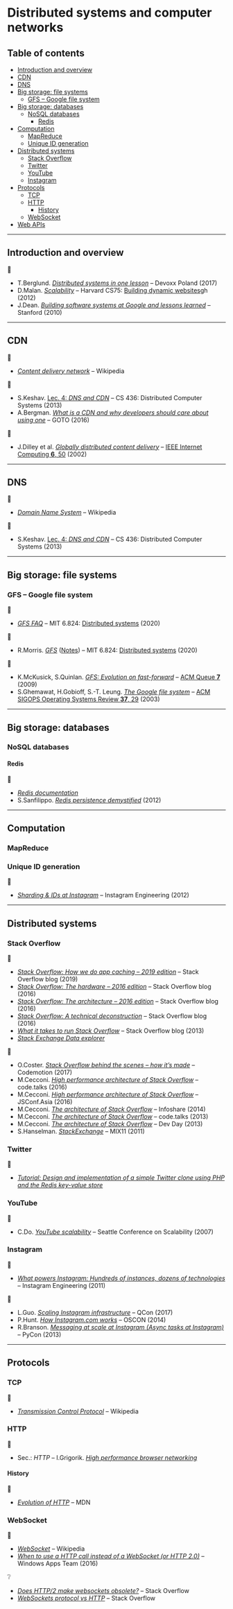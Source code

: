 # Distributed systems and computer networks <!-- omit in toc -->

## Table of contents <!-- omit in toc -->

- [Introduction and overview](#introduction-and-overview)
- [CDN](#cdn)
- [DNS](#dns)
- [Big storage: file systems](#big-storage-file-systems)
	- [GFS – Google file system](#gfs--google-file-system)
- [Big storage: databases](#big-storage-databases)
	- [NoSQL databases](#nosql-databases)
		- [Redis](#redis)
- [Computation](#computation)
	- [MapReduce](#mapreduce)
	- [Unique ID generation](#unique-id-generation)
- [Distributed systems](#distributed-systems)
	- [Stack Overflow](#stack-overflow)
	- [Twitter](#twitter)
	- [YouTube](#youtube)
	- [Instagram](#instagram)
- [Protocols](#protocols)
	- [TCP](#tcp)
	- [HTTP](#http)
		- [History](#history)
	- [WebSocket](#websocket)
- [Web APIs](#web-apis)

---

## Introduction and overview

:movie_camera:

- T.Berglund. [*Distributed systems in one lesson*](https://www.youtube.com/watch?v=Y6Ev8GIlbxc) – Devoxx Poland (2017)
- D.Malan. [*Scalability*](https://www.youtube.com/watch?v=-W9F__D3oY4) – Harvard CS75: [Building dynamic websites](http://cs75.tv/2012/summer/)gh (2012)
- J.Dean. [*Building software systems at Google and lessons learned*](https://www.youtube.com/watch?v=modXC5IWTJI) –  Stanford (2010)

---

## CDN

:link:

- [*Content delivery network*](https://en.wikipedia.org/wiki/Content_delivery_network) – Wikipedia

:movie_camera:

- S.Keshav. [Lec. 4: *DNS and CDN*](https://www.youtube.com/watch?v=7-rxE636opw&t=2172) – CS 436: Distributed Computer Systems (2013)
- A.Bergman. [*What is a CDN and why developers should care about using one*](https://www.youtube.com/watch?v=farO15_0NUQ) – GOTO (2016)

:page_facing_up:

- J.Dilley et al. [*Globally distributed content delivery*](https://kilthub.cmu.edu/articles/Globally_distributed_content_delivery/6605972) – [IEEE Internet Computing **6**, 50](https://doi.org/10.1109/MIC.2002.1036038) (2002)

---

## DNS

:link:

- [*Domain Name System*](https://en.wikipedia.org/wiki/Domain_Name_System) – Wikipedia

:movie_camera:

- S.Keshav. [Lec. 4: *DNS and CDN*](https://www.youtube.com/watch?v=7-rxE636opw) – CS 436: Distributed Computer Systems (2013)

---

## Big storage: file systems

### GFS – Google file system

:link:

- [*GFS FAQ*](https://pdos.csail.mit.edu/6.824/papers/gfs-faq.txt) – MIT 6.824: [Distributed systems](https://pdos.csail.mit.edu/6.824/) (2020)

:movie_camera:

- R.Morris. [*GFS*](https://www.youtube.com/watch?v=EpIgvowZr00) ([Notes](https://pdos.csail.mit.edu/6.824/notes/l-gfs.txt)) – MIT 6.824: [Distributed systems](https://pdos.csail.mit.edu/6.824/) (2020)

:page_facing_up:

- K.McKusick, S.Quinlan. [*GFS: Evolution on fast-forward*](https://queue.acm.org/detail.cfm?id=1594206) – [ACM Queue **7**](https://doi.org/10.1145/1594204.1594206) (2009)
- S.Ghemawat, H.Gobioff, S.-T. Leung. [*The Google file system*](https://static.googleusercontent.com/media/research.google.com/en//archive/gfs-sosp2003.pdf) – [ACM SIGOPS Operating Systems Review **37**, 29](https://doi.org/10.1145/1165389.945450) (2003)

---

## Big storage: databases

### NoSQL databases

#### Redis

:link:

- [*Redis documentation*](https://redis.io/documentation)
- S.Sanfilippo. [*Redis persistence demystified*](http://oldblog.antirez.com/post/redis-persistence-demystified.html) (2012)

---

## Computation

### MapReduce


### Unique ID generation

:link:

- [*Sharding & IDs at Instagram*](https://instagram-engineering.com/sharding-ids-at-instagram-1cf5a71e5a5c) – Instagram Engineering (2012)

<!-- https://code.flickr.net/2010/02/08/ticket-servers-distributed-unique-primary-keys-on-the-cheap/ -->

---

## Distributed systems

### Stack Overflow

:link:

- [*Stack Overflow: How we do app caching – 2019 edition*](https://nickcraver.com/blog/2019/08/06/stack-overflow-how-we-do-app-caching/) – Stack Overflow blog (2019)
- [*Stack Overflow: The hardware – 2016 edition*](https://nickcraver.com/blog/2016/03/29/stack-overflow-the-hardware-2016-edition/) – Stack Overflow blog (2016)
- [*Stack Overflow: The architecture – 2016 edition*](https://stackoverflow.blog/2016/02/17/stack-overflow-the-architecture-2016-edition/) – Stack Overflow blog (2016)
- [*Stack Overflow: A technical deconstruction*](https://nickcraver.com/blog/2016/02/03/stack-overflow-a-technical-deconstruction/) – Stack Overflow blog (2016)
- [*What it takes to run Stack Overflow*](https://nickcraver.com/blog/2013/11/22/what-it-takes-to-run-stack-overflow/) – Stack Overflow blog (2013)
- [*Stack Exchange Data explorer*](https://data.stackexchange.com/)

:movie_camera:

- O.Coster. [*Stack Overflow behind the scenes – how it’s made*](https://www.youtube.com/watch?v=6lbH_rTQrH0) – Codemotion (2017)
- M.Cecconi. [*High performance architecture of Stack Overflow*](https://www.youtube.com/watch?v=zTRd6CoEEqA) – code.talks (2016)
- M.Cecconi. [*High performance architecture of Stack Overflow*](https://www.youtube.com/watch?v=uNVlQ1yPsto) – JSConf.Asia (2016)
- M.Cecconi. [*The architecture of Stack Overflow*](https://www.youtube.com/watch?v=rkVvxgdY9F8) – Infoshare (2014)
- M.Cecconi. [*The architecture of Stack Overflow*](https://www.youtube.com/watch?v=OGi8FT2j8hE) – code.talks (2013)
- M.Cecconi. [*The architecture of Stack Overflow*](https://www.youtube.com/watch?v=t6kM2EM6so4) – Dev Day (2013)
- S.Hanselman. [*StackExchange*](https://channel9.msdn.com/Events/Ch9Live/MIX11/C9L105) – MIX11 (2011)

### Twitter

:link:

- [*Tutorial: Design and implementation of a simple Twitter clone using PHP and the Redis key-value store*](https://redis.io/topics/twitter-clone)

### YouTube

:movie_camera:

- C.Do. [*YouTube scalability*](https://www.youtube.com/watch?v=w5WVu624fY8) – Seattle Conference on Scalability (2007)

### Instagram

:link:

- [*What powers Instagram: Hundreds of instances, dozens of technologies*](https://instagram-engineering.com/what-powers-instagram-hundreds-of-instances-dozens-of-technologies-adf2e22da2ad) – Instagram Engineering (2011)

:movie_camera:

- L.Guo. [*Scaling Instagram infrastructure*](https://www.youtube.com/watch?v=hnpzNAPiC0E) – QCon (2017)
- P.Hunt. [*How Instagram.com works*](https://www.youtube.com/watch?v=VkTCL6Nqm6Y) – OSCON (2014)
- R.Branson. [*Messaging at scale at Instagram (Async tasks at Instagram)*](https://www.youtube.com/watch?v=E708csv4XgY) – PyCon (2013)

---

## Protocols

### TCP

:link:

- [*Transmission Control Protocol*](https://en.wikipedia.org/wiki/Transmission_Control_Protocol) – Wikipedia

### HTTP

:book:

- Sec.: *HTTP* – I.Grigorik. [*High performance browser networking*](https://hpbn.co/)


#### History

:link:

- [*Evolution of HTTP*](https://developer.mozilla.org/en-US/docs/Web/HTTP/Basics_of_HTTP/Evolution_of_HTTP) – MDN

### WebSocket

:link:

- [*WebSocket*](https://en.wikipedia.org/wiki/WebSocket) – Wikipedia
- [*When to use a HTTP call instead of a WebSocket (or HTTP 2.0)*](https://blogs.windows.com/windowsdeveloper/2016/03/14/when-to-use-a-http-call-instead-of-a-websocket-or-http-2-0/) – Windows Apps Team (2016)

<!-- https://samsaffron.com/archive/2015/12/29/websockets-caution-required -->

:grey_question:

- [*Does HTTP/2 make websockets obsolete?*](https://stackoverflow.com/q/28582935) – Stack Overflow
- [*WebSockets protocol vs HTTP*](https://stackoverflow.com/q/14703627) – Stack Overflow


<!--

https://developer.mozilla.org/en-US/docs/Web

server-sent events

## Web APIs

https://en.wikipedia.org/wiki/Server-sent_events
https://developer.mozilla.org/en-US/docs/Web/API/Server-sent_events/Using_server-sent_events#Event_stream_format -->

<!-- https://www.infoq.com/articles/Web-Sockets-Proxy-Servers/ -->
